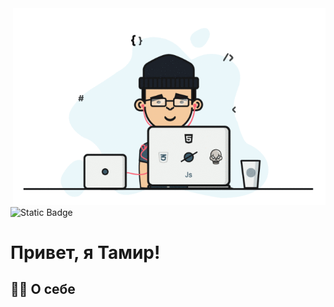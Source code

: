 <div id="header" style="float: right; text-align: center;">
    <img src="assets/1.gif" width="500">
</div>

![Static Badge](https://img.shields.io/badge/%D0%92%D0%9A%D0%BE%D0%BD%D1%82%D0%B0%D0%BA%D1%82%D0%B5-blue?style=flat&logo=vk&logoColor=white)


#  Привет, я Тамир! 

## 👩‍💻 О себе

